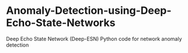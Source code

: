 # Anomaly-Detection-using-Deep-Echo-State-Networks
Deep Echo State Network (Deep-ESN) Python code for network anomaly detection
